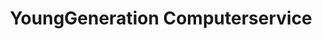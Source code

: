 ---
title: "YoungGeneration Computerservice"
url: /leverkusen/younggeneration-computerservice/
shop: Computer
---